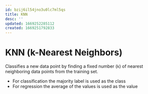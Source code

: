 ```yaml
---
id: bzij6il54jno3u0lc7ml5qs
title: KNN
desc: ''
updated: 1669252285112
created: 1669251792833
---
```

# KNN (k-Nearest Neighbors)

Classifies a new data point by finding a fixed number (`k`) of nearest neighboring data points from the training set.
- For classification the majority label is used as the class
- For regression the average of the values is used as the value
